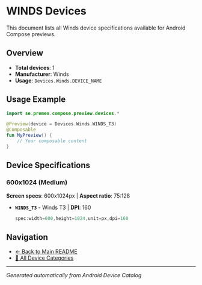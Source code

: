 # WINDS Devices

This document lists all Winds device specifications available for Android Compose previews.

## Overview

- **Total devices**: 1
- **Manufacturer**: Winds
- **Usage**: `Devices.Winds.DEVICE_NAME`

## Usage Example

```kotlin
import se.premex.compose.preview.devices.*

@Preview(device = Devices.Winds.WINDS_T3)
@Composable
fun MyPreview() {
    // Your composable content
}
```

## Device Specifications

### 600x1024 (Medium)

**Screen specs**: 600x1024px | **Aspect ratio**: 75:128

- **`WINDS_T3`** - Winds T3 | **DPI**: 160
  ```kotlin
  spec:width=600,height=1024,unit=px,dpi=160
  ```

## Navigation

- [← Back to Main README](../../README.md)
- [📱 All Device Categories](../README.md)

---
*Generated automatically from Android Device Catalog*
